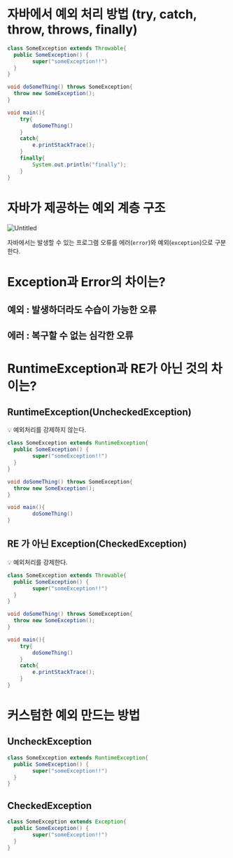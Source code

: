 # 자바에서 예외 처리 방법 (try, catch, throw, throws, finally)

```java
class SomeException extends Throwable{
  public SomeException() {
		super("someException!!")
  }
}

void doSomeThing() throws SomeException{
  throw new SomeException();
}

void main(){
	try{
		doSomeThing()
	}
	catch{
		e.printStackTrace();
	}
	finally{
		System.out.println("finally");
	}
}
```

# 자바가 제공하는 예외 계층 구조

![Untitled](https://s3-us-west-2.amazonaws.com/secure.notion-static.com/f77d2d00-5bff-4e54-9f31-f3bbe2be2df5/Untitled.png)

자바에서는 발생할 수 있는 프로그램 오류를 에러(`error`)와 예외(`exception`)으로 구분한다.

# Exception과 Error의 차이는?

## 예외 : 발생하더라도 수습이 가능한 오류

## 에러 : 복구할 수 없는 심각한 오류

# RuntimeException과 RE가 아닌 것의 차이는?

## RuntimeException(UncheckedException)

<aside>
💡 예외처리를 강제하지 않는다.

</aside>

```java
class SomeException extends RuntimeException{
  public SomeException() {
		super("someException!!")
  }
}

void doSomeThing() throws SomeException{
  throw new SomeException();
}

void main(){
		doSomeThing()
}
```

## RE 가 아닌 Exception(CheckedException)

<aside>
💡 예외처리를 강제한다.

</aside>

```java
class SomeException extends Throwable{
  public SomeException() {
		super("someException!!")
  }
}

void doSomeThing() throws SomeException{
  throw new SomeException();
}

void main(){
	try{
		doSomeThing()
	}
	catch{
		e.printStackTrace();
	}
}
```

# 커스텀한 예외 만드는 방법

## UncheckException

```java
class SomeException extends RuntimeException{
  public SomeException() {
		super("someException!!")
  }
}
```

## CheckedException

```java
class SomeException extends Exception{
  public SomeException() {
		super("someException!!")
  }
}
```
